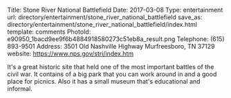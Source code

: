 Title:          Stone River National Battlefield
Date:           2017-03-08
Type:           entertainment
url:            directory/entertainment/stone_river_national_battlefield
save_as:        directory/entertainment/stone_river_national_battlefield/index.html
template:       comments
PhotoId:        e90950_1bacd9ee9f6b4884918580273c51eb8a_result.png
Telephone:      (615) 893-9501
Address:        3501 Old Nashville Highway Murfreesboro, TN 37129
website:        https://www.nps.gov/stri/index.htm

It's a great historic site that held one of the most important battles of the civil war. It contains of a big park that you can work around in and a good place for picnics. Also it has a small museum that's educational and informal.

